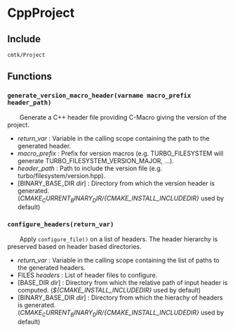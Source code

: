 
# CppProject

## Include
`cmtk/Project`

## Functions
### `generate_version_macro_header(varname macro_prefix header_path)`

&ensp;&ensp;&ensp;&ensp;Generate a C++ header file providing C-Macro giving the version of the project.
- *return_var* :  Variable in the calling scope containing the path to the generated header.
- *macro_prefix* : 	Prefix for version macros (e.g. TURBO_FILESYSTEM will generate TURBO_FILESYSTEM_VERSION_MAJOR, ...).
- *header_path* :  Path to include the version file (e.g. turbo/filesystem/version.hpp).
- [BINARY_BASE_DIR *dir*] :  Directory from which the version header is generated. (*${CMAKE_CURRENT_BINARY_DIR}/${CMAKE_INSTALL_INCLUDEDIR}* used by default)

### `configure_headers(return_var)`

&ensp;&ensp;&ensp;&ensp;Apply `configure_file()` on a list of headers. The header hierarchy is preserved based on header based directories.
- *return_var* :  Variable in the calling scope containing the list of paths to the generated headers.
- FILES *headers* :  List of header files to configure.
- [BASE_DIR *dir*] :  Directory from which the relative path of input header is computed. (*${CMAKE_INSTALL_INCLUDEDIR}* used by default)
- [BINARY_BASE_DIR *dir*] :  Directory from which the hierachy of headers is generated. (*${CMAKE_CURRENT_BINARY_DIR}/${CMAKE_INSTALL_INCLUDEDIR}* used by default)
